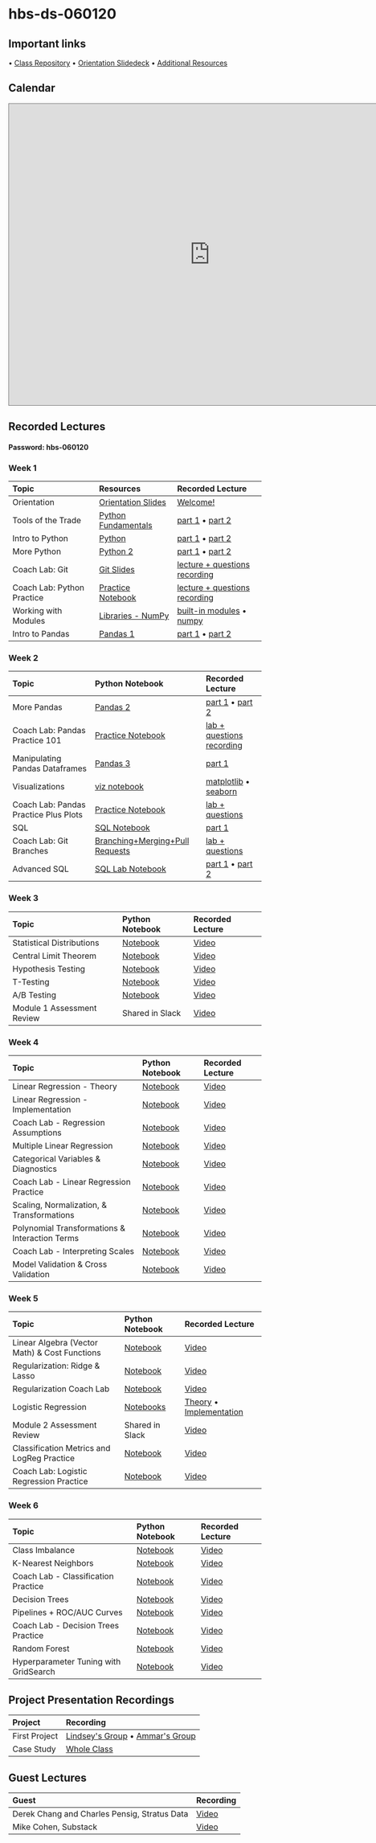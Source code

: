 # hbs-ds-060120

## Important links 
• [Class Repository](https://github.com/learn-co-students/hbs-ds-060120)
• [Orientation Slidedeck](https://docs.google.com/presentation/d/1QjhC3HuyRlrRw33T_lrGte18zUoUkHlbgkiDHGTjJDo/edit#slide=id.g8731ec46ef_0_733)
• [Additional Resources](https://drive.google.com/open?id=1qYxioNRi3tJmA-PrsdJZm16RDEnyk_fsLLETlCRsScU)

## Calendar
<iframe src="https://calendar.google.com/calendar/embed?src=flatironschool.com_qk5fksmkk2k0hog9t6nk93ftvo%40group.calendar.google.com&ctz=America%2FNewYork&src=ZmxhdGlyb25zY2hvb2wuY29tX3FrNWZrc21razJrMGhvZzl0Nm5rOTNmdHZvQGdyb3VwLmNhbGVuZGFyLmdvb2dsZS5jb20&color=%23F09300&mode=WEEK&showCalendars=0" style="border:solid 1px #777" width="800" height="600" frameborder="0" scrolling="no"></iframe>

## Recorded Lectures
#### Password: hbs-060120
### Week 1
| Topic                                  | Resources                | Recorded Lecture                |
|:---|:---|:---|
| Orientation | [Orientation Slides](https://docs.google.com/presentation/d/1QjhC3HuyRlrRw33T_lrGte18zUoUkHlbgkiDHGTjJDo/edit?usp=sharing) | [Welcome!](https://wework.zoom.us/rec/share/2-txCJb98GhJYNLUwlP7XKgPI97Meaa81SRI_fENnhtXDh3ZJ_Ets32jMnysgUBn) |
| Tools of the Trade | [Python Fundamentals](https://github.com/learn-co-students/hbs-ds-060120/blob/master/day-1-python-1/python-fundamentals.ipynb) | [part 1](https://wework.zoom.us/rec/share/79xSL-z18HhJSdaT4VvCX6UiL4nfaaa8hykZqPcKyhs6lcwpQgcPhKzKDqk6pZJl) • [part 2](https://wework.zoom.com/rec/share/uuMyNO63rzhJQM-S9ELGcaMYQN39X6a80ClN_aBcndi5oXwRYcIpZS_PJIL4VFA) |
| Intro to Python| [Python](https://github.com/learn-co-students/hbs-ds-060120/tree/master/module-1/day-2-python-2) | [part 1](https://wework.zoom.com/rec/share/-M8oD6rC2WxJe4mKxkSPA_57Htriaaa8gCAc-_oEz0cIblccqOHVyV19qQNLqNil) • [part 2](https://wework.zoom.com/rec/share/5JZQH4v19zhIQ4X_6HjGePMtBprjaaa8gCgcr_IIxE9QvZWYOPOwHcQ7PNjCtcx1)
| More Python | [Python 2](https://github.com/learn-co-students/hbs-ds-060120/tree/master/module-1/day-3-python-3) | [part 1](https://wework.zoom.com/rec/share/4u0rI7zbzn9JR53o8lj5c6cmEpWiaaa82ndKqaALyRwO3kx6y7Whcoj2ADr-jSr9) • [part 2](https://wework.zoom.com/rec/share/1dFncIDv82lLfc_w80eBVpAFJt7AX6a8h3Ub-adYyUnw5ttLTXKC96dSzFluVF5_)|
| Coach Lab: Git | [Git Slides](https://github.com/learn-co-students/hbs-ds-060120/blob/master/module-1/day-3-python-3/Git%20Basics%20Coach%20Lab.pdf) | [lecture + questions recording](https://wework.zoom.com/rec/share/6NN4K-jg2jNLQJ2V61DzZ7UFL9nLeaa81HdPqKdenhzmqDjY8T-BowGP10-lc7EJ) |
| Coach Lab: Python Practice | [Practice Notebook](https://github.com/learn-co-students/hbs-ds-060120/tree/master/module-1/day-3-python-3/PythonPractice_CoachLab) | [lecture + questions recording](https://wework.zoom.com/rec/share/w_0qJb3J7mZIbqPpsRrjZukqTqHneaa8g3dN8qdZxUe75rI_ieQf5lVsE9RS1r2f?startTime=1591214609000) |
| Working with Modules | [Libraries - NumPy](https://github.com/learn-co-students/hbs-ds-060120/tree/master/module-1/day-4-libraries-numpy) | [built-in modules](https://wework.zoom.com/rec/share/6pNrBr6u-2ZIG5XV4XqGYog_T7u1X6a8hCQZ_PMNnhum_3pi3Pf9B4XEwpuFezag) • [numpy](https://wework.zoom.com/rec/share/35QoCujWyElLfbPUyRntR68GJNXDX6a80HIc_fpfz05PwHzYYBGznsmxL_5r-mvb) |
| Intro to Pandas | [Pandas 1](https://github.com/learn-co-students/hbs-ds-060120/tree/master/module-1/day-5-pandas-1) | [part 1](https://wework.zoom.com/rec/share/_vBuL_L_9D1OcNbj8k70eLJ-L6qmX6a8h3RK86EImXdEhtnjG6ExwFsJK-Dve-c) • [part 2](https://wework.zoom.com/rec/share/3uJYNr3u_VhJQp3J6lrfdII4IYLqX6a8g3dP-vBZzE7lQKy9gpVpEiunJbrkRRJz) |


### Week 2
| Topic                                  | Python Notebook                | Recorded Lecture                |
|:---|:---|:---|
| More Pandas | [Pandas 2](https://github.com/learn-co-students/hbs-ds-060120/tree/master/module-1/day-6-pandas-2) | [part 1](https://wework.zoom.com/rec/share/wv1FA6vMxmxIZ7fBzxHZALYlQ77veaa81nId-qZcmB6qwh8lZ08A1UNdIdBFj8ng) • [part 2](https://wework.zoom.com/rec/share/65ZnK-jZ8VJOTs-W7Vznf597RJ29T6a80CcW_PINmUZGF0su2D6RCDp6Qz8t_rdc) |
| Coach Lab: Pandas Practice 101 | [Practice Notebook](https://github.com/learn-co-students/hbs-ds-060120/tree/master/module-1/day-6-pandas-2/PandasPractice-CoachLab) | [lab + questions recording](https://wework.zoom.us/rec/share/z9duf56srm9LXYGOyHH7fKhxHaPseaa8gyYXq_oKn09-X8pQJW8HCye1JfGUQtIW) |
| Manipulating Pandas Dataframes | [Pandas 3](https://github.com/learn-co-students/hbs-ds-060120/tree/master/module-1/day-7-pandas-3) | [part 1](https://wework.zoom.com/rec/share/vsdzFZWrxEdLe4WOyUzWR556G4HUeaa8hCkb-PFezkYUyga3zMaYc4TvcJqqJAWs)
| Visualizations | [viz notebook](https://github.com/learn-co-students/hbs-ds-060120/tree/master/module-1/day-8-visualizations) | [matplotlib](https://wework.zoom.us/rec/share/1fd1PbLsx09IaJXA8Gfgc4ojJt7oeaa82nRP_6cIn5SzQBiKCdDwy1NyPKpf6lI) • [seaborn](https://wework.zoom.com/rec/share/9_EuFuvA53NOYJWQ70HgaPEzOLm4eaa80ycWrvMIz074iKhQfuCjDcl3VeSEWGaT) |
| Coach Lab: Pandas Practice Plus Plots | [Practice Notebook](https://github.com/learn-co-students/hbs-ds-060120/tree/master/module-1/day-8-visualizations/CoachLab) | [lab + questions](https://wework.zoom.com/rec/share/58FtI537_VNJH6PCzB_lQKMEEsPmX6a81Sgf_6VYnxlcHEsfgAz7e0Kx_rFXXA4V?startTime=1591820414000) |
| SQL | [SQL Notebook](https://github.com/learn-co-students/hbs-ds-060120/tree/master/module-1/day-9-sql-1) | [part 1](https://wework.zoom.us/rec/share/wuFyFu7g2EhOe8_1yE6HBv8cQo3lX6a8hHBM-ftYmKYHrxgoYV5jckx7Mgd6feQ) |
| Coach Lab: Git Branches | [Branching+Merging+Pull Requests](https://github.com/learn-co-students/hbs-ds-060120/tree/master/module-1/day-9-sql-1/git-branching-and-merging-coach-lab) | [lab + questions](https://wework.zoom.com/rec/share/-MFPCI2vzFxJQY3G9kb_er8fQ77raaa8hyQcr_MLmsEBXuW1DJdwh_zhf75mW-A) |
| Advanced SQL | [SQL Lab Notebook](https://github.com/learn-co-students/hbs-ds-060120/tree/master/module-1/day~10-sql-2) | [part 1](https://wework.zoom.us/rec/share/xJJRA7vR1F9JGZ3A1B3SWo8oR43leaa8hHNM-KYPy0qoA1AVTd0l7xgntVnjR-zI) • [part 2](https://wework.zoom.us/rec/share/zslNMfKv801IWJ3h-EyCZrIeENr6T6a8gylPq6dYmB2xhJVD-Tkm11rn2E3dSlB3) |

### Week 3
| Topic                                  | Python Notebook                | Recorded Lecture                |
|:---|:---|:---|
| Statistical Distributions | [Notebook](https://github.com/learn-co-students/hbs-ds-060120/tree/master/module-2/day-1-distributions) | [Video](https://wework.zoom.com/rec/share/xM8uEr_s51JJXIHV-QLQYLA5LI3deaa82yMa-PZbyUjcX5VUy7DLGJ5t-QlZOXdu) |
| Central Limit Theorem | [Notebook](https://github.com/learn-co-students/hbs-ds-060120/tree/master/module-2/day-1-CLT) | [Video](https://wework.zoom.com/rec/share/6sBoAbzLqGlJGrf2tEHdd4odD66mX6a80SNM8qIMmktXdJyNMs1dmoBCc1lhJq7f) | 
| Hypothesis Testing | [Notebook](https://github.com/learn-co-students/hbs-ds-060120/tree/main/module-2/day-2-hypothesis-testing) | [Video](https://wework.zoom.com/rec/share/4uxObKz8-GZLAbfA63ycZIEmP5bhT6a82yRIrPNczBnjOfqEzUipSdXGXNiLL0MU) |
| T-Testing | [Notebook](https://github.com/learn-co-students/hbs-ds-060120/tree/main/module-2/day-2-t-testing) | [Video](https://wework.zoom.com/rec/share/3dNONpry3GVLYKeTxmHQRvA7INT_eaa8hiZN8_dfmkvH9R_33LzP9O1P6m395bVg) |
| A/B Testing | [Notebook](https://github.com/learn-co-students/hbs-ds-060120/tree/main/module-2/day-3-ab-testing) | [Video](https://wework.zoom.com/rec/share/4ZJHHpPN5FNITKOVtETmCqwdPNu8aaa8hygY_fAOz0kMdtOEXuMt5QdROMg5TCTX) |
| Module 1 Assessment Review | Shared in Slack | [Video](https://wework.zoom.com/rec/share/vvFzLpbv0T9JYrPV6WOHc_8jQKLKeaa8hnAe-qVYnugrOt0GZ5SLZCi16WoZXfo?startTime=1592418754000) |

### Week 4
| Topic                                  | Python Notebook                | Recorded Lecture                |
|:---|:---|:---|
| Linear Regression - Theory| [Notebook](https://github.com/learn-co-students/hbs-ds-060120/tree/main/module-2/day-7-regression) | [Video](https://wework.zoom.com/rec/share/55Z-N_LA8WZOQrPOt0Xifap4Htz8aaa8hyEd-fYFnh0yZkDjC_oUlIVXcb47mqoi) |
| Linear Regression - Implementation| [Notebook](https://github.com/learn-co-students/hbs-ds-060120/tree/main/module-2/day-7-regression-evaluation) | [Video](https://wework.zoom.com/rec/share/55ZsBZT5zUJIHJHstWbhXJEtLIL7T6a8gyger_MEz07HtimlEPEHVNKK3cAxdZIV) |
| Coach Lab - Regression Assumptions | [Notebook](https://github.com/learn-co-students/hbs-ds-060120/blob/main/module-2/day-7-regression-evaluation/Assumption%20Checking.ipynb) | [Video](https://wework.zoom.com/rec/share/_c9UIq7d6zJLUJWT0m_5RbJwPb_9X6a8hnUX_PQIxEzSpkqxBW6dLh0SxB1_sdNk) |
| Multiple Linear Regression | [Notebook](https://github.com/learn-co-students/hbs-ds-060120/tree/main/module-2/day-8-multiple-regression) | [Video](https://wework.zoom.us/rec/share/ufJ0cuGhx2dISc_B2Rzac416LLvEaaa80yJN-PoKnR6j22hKVH07DVGtr34524Nn) |
| Categorical Variables & Diagnostics | [Notebook](https://github.com/learn-co-students/hbs-ds-060120/blob/main/module-2/day-8-multiple-regression-collinearity/multiple-regression-collinearity.ipynb) | [Video](https://wework.zoom.us/rec/share/z5Jqc7H-1zlJb6Ptx2fHeqEnLo3Ueaa803UZq_Ffzh49qgLGNp4l7sjjw62O8bYG) |
| Coach Lab - Linear Regression Practice | [Notebook](https://github.com/learn-co-students/hbs-ds-060120/tree/main/module-2/day-8-multiple-regression-collinearity/CoachLab) | [Video](https://wework.zoom.com/rec/share/6Zd2LaDC30pIHNaTuXDDQ_IaO6r-aaa80HdP_KUOmU1GEVscy01braIMTrlrFuCY?startTime=1593029083000) |
| Scaling, Normalization, & Transformations | [Notebook](https://github.com/learn-co-students/hbs-ds-060120/tree/main/module-2/day-9-standardization-normalization) | [Video](https://wework.zoom.us/rec/share/2Yt8D4PuyVhJbLed1xnAcIEhN6e7T6a80yhPqKAKnxuvv7bb1sGqqzYKGc08tMw1) |
| Polynomial Transformations & Interaction Terms | [Notebook](https://github.com/learn-co-students/hbs-ds-060120/tree/main/module-2/day-9-transformations)| [Video](https://wework.zoom.us/rec/share/6eh0F6Pq3U5LTZ3Q7UaFdZwYG6a8T6a80CdKrPYPxUganjNqbrYh9jdzQVTOxOXu) |
| Coach Lab - Interpreting Scales | [Notebook](https://github.com/learn-co-students/hbs-ds-060120/blob/main/module-2/day-9-transformations/feature_scaling_and_manipulation.ipynb) | [Video](https://wework.zoom.com/rec/share/_ud0IbLX10lOBaPB9EzWQ5UMLJvDaaa81ikWqPVczU8qDU2MqEBOcq3TGB3o1ULn)|
| Model Validation & Cross Validation | [Notebook](https://github.com/learn-co-students/hbs-ds-060120/tree/main/module-2/day-10-validation) | [Video](https://wework.zoom.us/rec/share/_shEf4HI1zhJRK-T023zQYUQPobfaaa8hycf_fBYnRkAh9UntNsBucS1e_OkRxBM) |

### Week 5
| Topic                                  | Python Notebook                | Recorded Lecture                |
|:---|:---|:---|
| Linear Algebra (Vector Math) & Cost Functions | [Notebook](https://github.com/learn-co-students/hbs-ds-060120/blob/main/module-3/day-1-regularization/linear-algebra.ipynb) | [Video](https://wework.zoom.com/rec/share/6uBXJPL9-2NJE4XVtVv7VYF4FYG6eaa81yYcqKAMmh4lUh-ru81J0hKSrVbYX6xK)|
| Regularization: Ridge & Lasso | [Notebook](https://github.com/learn-co-students/hbs-ds-060120/blob/main/module-3/day-1-regularization/regularization.ipynb) | [Video](https://wework.zoom.com/rec/share/vZJ5MOzLrVlIb6vj2UWBQ7QaPbXoaaa8gHQY_vUEyxwzvmDCdbH7cONf8-jg9lvB) |
| Regularization Coach Lab | [Notebook](https://github.com/learn-co-students/hbs-ds-060120/tree/main/module-3/day-1-regularization/CoachLab) | [Video](https://wework.zoom.us/rec/share/x9RaD6rq80JLWNLc1RHdSJMbG6u8aaa813Ua8vAJzkZIc9iRAz6gku1ZWlV9ue3J) |
| Logistic Regression | [Notebooks](https://github.com/learn-co-students/hbs-ds-060120/tree/main/module-3/day-2-logistic-regression) | [Theory](https://wework.zoom.com/rec/share/y9NSKI6z_U9OeaP21kv-Sqg5A7_kX6a8hyAZ-PAMzO2mOdFiBxxlUulUmmzIJkY) • [Implementation](https://wework.zoom.com/rec/share/2-N_M6P7q3FLWY3vq0KccZ4GN7jnaaa81HAe8vJYyxs1bq9lrCt3ZZpTT6oMxPDM) |
|  Module 2 Assessment Review | Shared in Slack | [Video](https://wework.zoom.com/rec/share/4cx0E46ppmJOQNLP0h7eRI4hN7rJT6a81XVLqadeyBzQgzwFCZovk2rr_GXVySmS) |
| Classification Metrics and LogReg Practice | [Notebook](https://github.com/learn-co-students/hbs-ds-060120/tree/main/module-3/day-3-classification-metrics) | [Video](https://wework.zoom.us/rec/share/5cByPZHQ6jpOcqfVq2jNAJAxGI_lX6a80yAYr_cJyEZDSzTVvW4GOWnWABjDPZro) |
| Coach Lab: Logistic Regression Practice | [Notebook](https://github.com/learn-co-students/hbs-ds-060120/tree/main/module-3/day-3-classification-metrics) | [Video](https://wework.zoom.us/rec/share/-ZRcP4nTrFhJE53C8WzWXY8LFK3Yaaa81SFL-fEMxBr2jcHxFbioerJJGwZTvH24)

### Week 6
| Topic                                  | Python Notebook                | Recorded Lecture                |
|:---|:---|:---|
| Class Imbalance | [Notebook](https://github.com/learn-co-students/hbs-ds-060120/blob/main/module-3/day-5-class-imbalance/class_imbalance.ipynb) | [Video](https://wework.zoom.us/rec/share/1MJEH5rzzGVLZJXx4hmBc4J7Dtz3aaa8hyFP__IJzxwv_Hcr7WarANmdboWQgAAH) |
| K-Nearest Neighbors | [Notebook](https://github.com/learn-co-students/hbs-ds-060120/blob/main/module-3/day-5-knn/knn-classification-enkeboll.ipynb) | [Video](https://wework.zoom.com/rec/share/4ZVwN43Tx0dOUpHTxVD4e-19Bd_EX6a8gHcc-6IKxUdz1rU_VuT--LqCvSnGsBno) | 
| Coach Lab - Classification Practice | [Notebook](https://github.com/learn-co-students/hbs-ds-060120/blob/main/module-3/day-5-knn/CoachLab-ClassificationPractice-Lindsey.ipynb) | [Video](https://wework.zoom.us/rec/share/5pA2cLPu0TlLS7Ps01_zZPV9R6Lbaaa8g3dK-6EPmRoDwiatArbhNjro22qxO7x0) |
| Decision Trees | [Notebook](https://github.com/learn-co-students/hbs-ds-060120/blob/main/module-3/day-6-decision-trees/decision-trees.ipynb) | [Video](https://wework.zoom.us/rec/share/uc1xAoG393tOEpHX2GqDAJANA9y8T6a80HQY_KENyBzOVNdKUKsm9WAsKnRapchY) |
| Pipelines + ROC/AUC Curves | [Notebook](https://github.com/learn-co-students/hbs-ds-060120/blob/main/module-3/day-6-pipelines-roc/pipelines_roc_auc-enkeboll.ipynb) | [Video](https://wework.zoom.us/rec/share/yOBXdJrVzkJOEoWO5Rnjf-0QBsfkaaa8hikdqPdZmJcoDFwJhOqH1wyFMGMpCkw) |
| Coach Lab - Decision Trees Practice | [Notebook](https://github.com/learn-co-students/hbs-ds-060120/blob/main/module-3/day-6-pipelines-roc/coach_lab_decision_tree_practice/DecisionTreePractice-Ammar.ipynb) | [Video](https://wework.zoom.com/rec/share/vp1WcIyq0X5LAbPz5F7NAYEEEqrbaaa81CEX_PJcyxkP4nOz2Zeal-JpObEyhtoB) |
| Random Forest | [Notebook](https://github.com/learn-co-students/hbs-ds-060120/tree/main/module-3/day-7-random-forest) | [Video](https://wework.zoom.com/rec/share/ucgrAJja8WJOXbfp8FDdeLMGOK_aX6a81yEcrKAInRlZt835InOj332eOpIiROHk) |
| Hyperparameter Tuning with GridSearch | [Notebook](https://github.com/learn-co-students/hbs-ds-060120/tree/main/module-3/day-7-hyperparameter-search) | [Video](https://wework.zoom.com/rec/share/_eheAZf76ERJRZGQtF_kU6M7HcPCT6a82nUW_PUMnUmKyzW3HETtfiFVIKBi0pCZ) |


## Project Presentation Recordings
| Project | Recording |
|:---|:---|
| First Project | [Lindsey's Group](https://wework.zoom.com/rec/share/_uB6fr233DNOT6vj9Uznce0oWaD-X6a8h3Qa_Ppf5SeBMAgZRtZ8bvq8Sq80gg) • [Ammar's Group](https://wework.zoom.com/rec/share/xtNecYj_9CBLSK_0-l7mWIdxHd33T6a81yMfrPIFmhqmXGzYs4FCVTQLB2A0pUJF) |
| Case Study | [Whole Class](https://wework.zoom.com/rec/share/7MIqc5jxzSBJHNbJzn3bBpAQLIvpX6a8gCccrPYPxUcgTPF7q4BIb9nEiQKK0rsk) |

## Guest Lectures
| Guest | Recording |
|:---|:---|
| Derek Chang and Charles Pensig, Stratus Data | [Video](https://wework.zoom.us/rec/play/7JAodr2o-m83S4CRtASDUfB7W466J6is0CUf8_BczkbhASFRZFavMLcbZeESrhfCnKUwX4QVZ1YIBMCI?startTime=1592424352000) | 
| Mike Cohen, Substack | [Video](https://wework.zoom.com/rec/share/7NIoJajOp3lIGrPM9WXxY_4hHamiT6a8gXMfr_FZmkheBNjGVqWY0x_QPUXdlVQk) |
